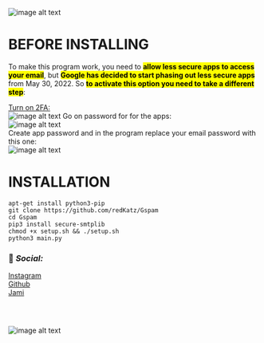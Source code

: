 
![image alt text](https://i.ibb.co/4p0r8pw/Untitled.png)

# BEFORE INSTALLING
To make this program work, you need to <mark>**allow less secure apps to access your email**</mark>, but <mark>**Google has decided to start phasing out less secure apps**</mark> from May 30, 2022. So <mark>**to activate this option you need to take a different step**</mark>:

[Turn on 2FA:<br />](https://myaccount.google.com/security?hl=it)
![image alt text](https://i.ibb.co/1rJKhvy/Screenshot-2022-06-15-19-01-37.png)
Go on password for for the apps:<br />
![image alt text](https://i.ibb.co/Pm274gV/Screenshot-2022-06-15-22-09-58.png)
<br />Create app password and in the program replace your email password with this one:<br />
![image alt text](https://i.ibb.co/529XWKJ/download.png)
# INSTALLATION

	apt-get install python3-pip
	git clone https://github.com/redKatz/Gspam
	cd Gspam
	pip3 install secure-smtplib
	chmod +x setup.sh && ./setup.sh
	python3 main.py

### 📱 _Social:_
[Instagram](https://instagram.com/katz.py/)<br />
[Github](https://github.com/redKatz/)<br />
[Jami](https://i.ibb.co/cXRSMQR/Screenshot-2022-06-15-16-11-19.png)
### ⠀
![image alt text](https://i.ibb.co/D1Bbb7v/Untitled.png)
